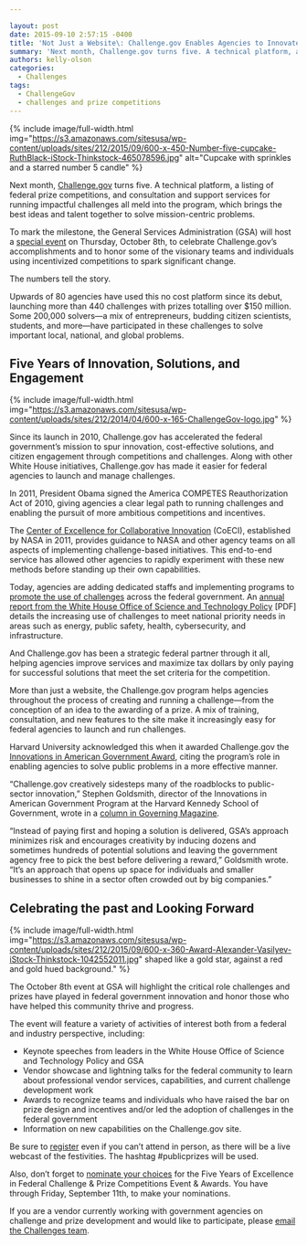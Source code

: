```yaml
---

layout: post
date: 2015-09-10 2:57:15 -0400
title: 'Not Just a Website\: Challenge.gov Enables Agencies to Innovate with Incentives'
summary: 'Next month, Challenge.gov turns five. A technical platform, a listing of federal prize competitions, and consultation and support services for running impactful challenges all meld into the program, which brings the best ideas and talent together to solve mission-centric problems. To mark the milestone, the General Services Administration (GSA) will host a special event on'
authors: kelly-olson
categories:
  - Challenges
tags:
  - ChallengeGov
  - challenges and prize competitions
---
```



{% include image/full-width.html img="https://s3.amazonaws.com/sitesusa/wp-content/uploads/sites/212/2015/09/600-x-450-Number-five-cupcake-RuthBlack-iStock-Thinkstock-465078596.jpg" alt="Cupcake with sprinkles and a starred number 5 candle" %} 

Next month, [Challenge.gov](https://www.challenge.gov/) turns five. A technical platform, a listing of federal prize competitions, and consultation and support services for running impactful challenges all meld into the program, which brings the best ideas and talent together to solve mission-centric problems.

To mark the milestone, the General Services Administration (GSA) will host a [special event](https://www.WHATEVER/event/five-years-of-excellence-in-federal-challenge-prize-competitions/) on Thursday, October 8th, to celebrate Challenge.gov’s accomplishments and to honor some of the visionary teams and individuals using incentivized competitions to spark significant change.

The numbers tell the story.

Upwards of 80 agencies have used this no cost platform since its debut, launching more than 440 challenges with prizes totalling over $150 million. Some 200,000 solvers—a mix of entrepreneurs, budding citizen scientists, students, and more—have participated in these challenges to solve important local, national, and global problems.

## Five Years of Innovation, Solutions, and Engagement


{% include image/full-width.html img="https://s3.amazonaws.com/sitesusa/wp-content/uploads/sites/212/2014/04/600-x-165-ChallengeGov-logo.jpg" %}

Since its launch in 2010, Challenge.gov has accelerated the federal government’s mission to spur innovation, cost-effective solutions, and citizen engagement through competitions and challenges. Along with other White House initiatives, Challenge.gov has made it easier for federal agencies to launch and manage challenges.

In 2011, President Obama signed the America COMPETES Reauthorization Act of 2010, giving agencies a clear legal path to running challenges and enabling the pursuit of more ambitious competitions and incentives.

The [Center of Excellence for Collaborative Innovation](https://www.nasa.gov/offices/COECI/index.html) (CoECI), established by NASA in 2011, provides guidance to NASA and other agency teams on all aspects of implementing challenge-based initiatives. This end-to-end service has allowed other agencies to rapidly experiment with these new methods before standing up their own capabilities.

Today, agencies are adding dedicated staffs and implementing programs to [promote the use of challenges](https://www.whitehouse.gov/blog/2015/07/17/accelerating-use-prizes-address-tough-challenges) across the federal government. An [annual report from the White House Office of Science and Technology Policy](https://www.whitehouse.gov/sites/default/files/microsites/ostp/NSTC/fy14_competes_prizes_-_may_2015.pdf) [PDF] details the increasing use of challenges to meet national priority needs in areas such as energy, public safety, health, cybersecurity, and infrastructure.

And Challenge.gov has been a strategic federal partner through it all, helping agencies improve services and maximize tax dollars by only paying for successful solutions that meet the set criteria for the competition.

More than just a website, the Challenge.gov program helps agencies throughout the process of creating and running a challenge—from the conception of an idea to the awarding of a prize. A mix of training, consultation, and new features to the site make it increasingly easy for federal agencies to launch and run challenges.

Harvard University acknowledged this when it awarded Challenge.gov the [Innovations in American Government Award](http://www.gsa.gov/portal/content/185155), citing the program’s role in enabling agencies to solve public problems in a more effective manner.

“Challenge.gov creatively sidesteps many of the roadblocks to public-sector innovation,” Stephen Goldsmith, director of the Innovations in American Government Program at the Harvard Kennedy School of Government, wrote in a [column in Governing Magazine](http://www.governing.com/blogs/bfc/col-challenge-platform-general-services-administration-unleashing-community-innovators.html).

“Instead of paying first and hoping a solution is delivered, GSA&#8217;s approach minimizes risk and encourages creativity by inducing dozens and sometimes hundreds of potential solutions and leaving the government agency free to pick the best before delivering a reward,” Goldsmith wrote. “It&#8217;s an approach that opens up space for individuals and smaller businesses to shine in a sector often crowded out by big companies.”

## Celebrating the past and Looking Forward 
{% include image/full-width.html img="https://s3.amazonaws.com/sitesusa/wp-content/uploads/sites/212/2015/09/600-x-360-Award-Alexander-Vasilyev-iStock-Thinkstock-1042552011.jpg" 
 shaped like a gold star, against a red and gold hued background." %} 

The October 8th event at GSA will highlight the critical role challenges and prizes have played in federal government innovation and honor those who have helped this community thrive and progress.

The event will feature a variety of activities of interest both from a federal and industry perspective, including:

  * Keynote speeches from leaders in the White House Office of Science and Technology Policy and GSA
  * Vendor showcase and lightning talks for the federal community to learn about professional vendor services, capabilities, and current challenge development work
  * Awards to recognize teams and individuals who have raised the bar on prize design and incentives and/or led the adoption of challenges in the federal government
  * Information on new capabilities on the Challenge.gov site.

Be sure to [register](https://www.WHATEVER/event/five-years-of-excellence-in-federal-challenge-prize-competitions/) even if you can’t attend in person, as there will be a live webcast of the festivities. The hashtag #publicprizes will be used.

Also, don’t forget to [nominate your choices](https://www.surveymonkey.com/r/challenge_gsa) for the Five Years of Excellence in Federal Challenge & Prize Competitions Event & Awards. You have through Friday, September 11th, to make your nominations.

If you are a vendor currently working with government agencies on challenge and prize development and would like to participate, please [email the Challenges team](mailto:challenge@gsa.gov).